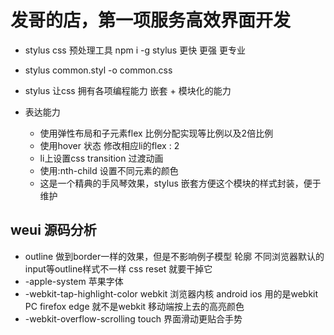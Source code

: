 # 发哥的店，第一项服务高效界面开发

- stylus  css 预处理工具 
    npm i -g stylus 
    更快
    更强
    更专业
- stylus common.styl -o common.css
- stylus 让css 拥有各项编程能力
    嵌套 + 模块化的能力

- 表达能力
    - 使用弹性布局和子元素flex 比例分配实现等比例以及2倍比例
    - 使用hover 状态 修改相应li的flex : 2 
    - li上设置css transition 过渡动画
    - 使用:nth-child 设置不同元素的颜色 
    - 这是一个精典的手风琴效果，stylus 嵌套方便这个模块的样式封装，便于维护

## weui 源码分析

- outline   做到border一样的效果，但是不影响例子模型 轮廓
    不同浏览器默认的input等outline样式不一样  css reset 就要干掉它 
- -apple-system 
    苹果字体 
- -webkit-tap-highlight-color 
    webkit 浏览器内核 android  ios 用的是webkit 
    PC firefox edge 就不是webkit
    移动端按上去的高亮颜色 
- -webkit-overflow-scrolling touch 界面滑动更贴合手势